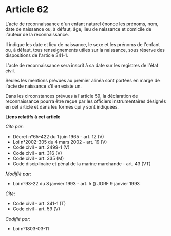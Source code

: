 # Article 62

L'acte de reconnaissance d'un enfant naturel énonce les prénoms, nom, date de naissance ou, à défaut, âge, lieu de naissance
et domicile de l'auteur de la reconnaissance.

Il indique les date et lieu de naissance, le sexe et les prénoms de l'enfant ou, à défaut, tous renseignements utiles sur la
naissance, sous réserve des dispositions de l'article 341-1.

L'acte de reconnaissance sera inscrit à sa date sur les registres de l'état civil.

Seules les mentions prévues au premier alinéa sont portées en marge de l'acte de naissance s'il en existe un.

Dans les circonstances prévues à l'article 59, la déclaration de reconnaissance pourra être reçue par les officiers
instrumentaires désignés en cet article et dans les formes qui y sont indiquées.

**Liens relatifs à cet article**

_Cité par_:

  - Décret n°65-422 du 1 juin 1965 - art. 12 (V)
  - Loi n°2002-305 du 4 mars 2002 - art. 19 (V)
  - Code civil - art. 2499-1 (V)
  - Code civil - art. 316 (V)
  - Code civil - art. 335 (M)
  - Code disciplinaire et pénal de la marine marchande - art. 43 (VT)

_Modifié par_:

  - Loi n°93-22 du 8 janvier 1993 - art. 5 () JORF 9 janvier 1993

_Cite_:

  - Code civil - art. 341-1 (T)
  - Code civil - art. 59 (V)

_Codifié par_:

  - Loi n°1803-03-11
